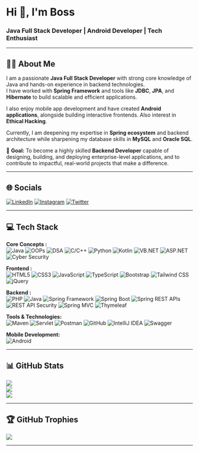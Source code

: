 <h1 align="left">Hi 👋, I'm Boss</h1>
<h3 align="left">Java Full Stack Developer | Android Developer | Tech Enthusiast</h3>

---

## 🧑‍💻 About Me

I am a passionate **Java Full Stack Developer** with strong core knowledge of Java and hands-on experience in backend technologies.  
I have worked with **Spring Framework** and tools like **JDBC**, **JPA**, and **Hibernate** to build scalable and efficient applications.  

I also enjoy mobile app development and have created **Android applications**, alongside building interactive frontends. Also interest in **Ethical Hacking**.

Currently, I am deepening my expertise in **Spring ecosystem** and backend architecture while sharpening my database skills in **MySQL** and **Oracle SQL**.  

🎯 **Goal:** To become a highly skilled **Backend Developer** capable of designing, building, and deploying enterprise-level applications, and to contribute to impactful, real-world projects that make a difference.  

---

## 🌐 Socials  
[![LinkedIn](https://img.shields.io/badge/LinkedIn-%230077B5.svg?logo=linkedin&logoColor=white)](https://linkedin.com/in/yourprofile) [![Instagram](https://img.shields.io/badge/Instagram-%23E4405F.svg?logo=Instagram&logoColor=white)](https://instagram.com/yourprofile) [![Twitter](https://img.shields.io/badge/Twitter-%231DA1F2.svg?logo=Twitter&logoColor=white)](https://twitter.com/yourprofile)

---

## 💻 Tech Stack  

**Core Concepts :**  
![Java](https://img.shields.io/badge/Java-%23ED8B00.svg?logo=openjdk&logoColor=white) ![OOPs](https://img.shields.io/badge/OOPs-%2300f.svg?logoColor=white) ![DSA](https://img.shields.io/badge/DSA-%2300f.svg?logoColor=white) ![C/C++](https://img.shields.io/badge/C%2FC++-%2300599C.svg?logo=c%2B%2B&logoColor=white) ![Python](https://img.shields.io/badge/Python-%233776AB.svg?logo=python&logoColor=white) ![Kotlin](https://img.shields.io/badge/Kotlin-%237F52FF.svg?logo=kotlin&logoColor=white) ![VB.NET](https://img.shields.io/badge/VB.NET-%23512BD4.svg?logo=dotnet&logoColor=white) ![ASP.NET](https://img.shields.io/badge/ASP.NET-%23512BD4.svg?logo=dotnet&logoColor=white) ![Cyber Security](https://img.shields.io/badge/Cyber%20Security-%2300f.svg?logoColor=white)

**Frontend :**  
![HTML5](https://img.shields.io/badge/HTML5-%23E34F26.svg?logo=html5&logoColor=white) ![CSS3](https://img.shields.io/badge/CSS3-%231572B6.svg?logo=css3&logoColor=white) ![JavaScript](https://img.shields.io/badge/JavaScript-%23323330.svg?logo=javascript&logoColor=%23F7DF1E) ![TypeScript](https://img.shields.io/badge/TypeScript-%23007ACC.svg?logo=typescript&logoColor=white) ![Bootstrap](https://img.shields.io/badge/Bootstrap-%23563D7C.svg?logo=bootstrap&logoColor=white) ![Tailwind CSS](https://img.shields.io/badge/Tailwind_CSS-%2338B2AC.svg?logo=tailwind-css&logoColor=white) ![jQuery](https://img.shields.io/badge/jQuery-%230769AD.svg?logo=jquery&logoColor=white)

**Backend :**  
![PHP](https://img.shields.io/badge/PHP-%23777BB4.svg?logo=php&logoColor=white) ![Java](https://img.shields.io/badge/Java-%23ED8B00.svg?logo=openjdk&logoColor=white) ![Spring Framework](https://img.shields.io/badge/Spring%20Framework-%236DB33F.svg?logo=spring&logoColor=white) ![Spring Boot](https://img.shields.io/badge/Spring%20Boot-%236DB33F.svg?logo=springboot&logoColor=white) ![Spring REST APIs](https://img.shields.io/badge/Spring%20REST%20APIs-%236DB33F.svg?logo=spring&logoColor=white) ![REST API Security](https://img.shields.io/badge/REST%20API%20Security-%23FF6F00.svg?logoColor=white) ![Spring MVC](https://img.shields.io/badge/Spring%20MVC-%236DB33F.svg?logo=spring&logoColor=white) ![Thymeleaf](https://img.shields.io/badge/Thymeleaf-%23005F0F.svg?logo=thymeleaf&logoColor=white)

**Tools & Technologies:**  
![Maven](https://img.shields.io/badge/Maven-%23C71A36.svg?logo=apache-maven&logoColor=white) ![Servlet](https://img.shields.io/badge/Servlet-%23000000.svg?logoColor=white) ![Postman](https://img.shields.io/badge/Postman-%23FF6C37.svg?logo=postman&logoColor=white) ![GitHub](https://img.shields.io/badge/GitHub-%23121011.svg?logo=github&logoColor=white) ![IntelliJ IDEA](https://img.shields.io/badge/IntelliJ%20IDEA-%23000000.svg?logo=intellij-idea&logoColor=white) ![Swagger](https://img.shields.io/badge/Swagger-%2385EA2D.svg?logo=swagger&logoColor=black)

**Mobile Development:**  
![Android](https://img.shields.io/badge/Android-%233DDC84.svg?logo=android&logoColor=white)  

---

## 📊 GitHub Stats  
![](https://github-readme-stats.vercel.app/api?username=YourUserName&theme=dark&hide_border=false&include_all_commits=true&count_private=true)  
![](https://github-readme-streak-stats.herokuapp.com/?user=YourUserName&theme=dark&hide_border=false)  
![](https://github-readme-stats.vercel.app/api/top-langs/?username=YourUserName&theme=dark&hide_border=false&layout=compact)  

---

## 🏆 GitHub Trophies  
![](https://github-profile-trophy.vercel.app/?username=YourUserName&theme=darkhub&no-frame=false&no-bg=false&margin-w=4)  

---
